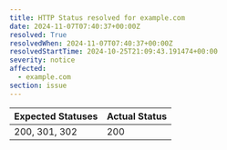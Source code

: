 ```yaml
---
title: HTTP Status resolved for example.com
date: 2024-11-07T07:40:37+00:00Z
resolved: True
resolvedWhen: 2024-11-07T07:40:37+00:00Z
resolvedStartTime: 2024-10-25T21:09:43.191474+00:00
severity: notice
affected:
  - example.com
section: issue
---
```


| Expected Statuses | Actual Status  |
|-------------------|----------------|
| 200, 301, 302 | 200 |
